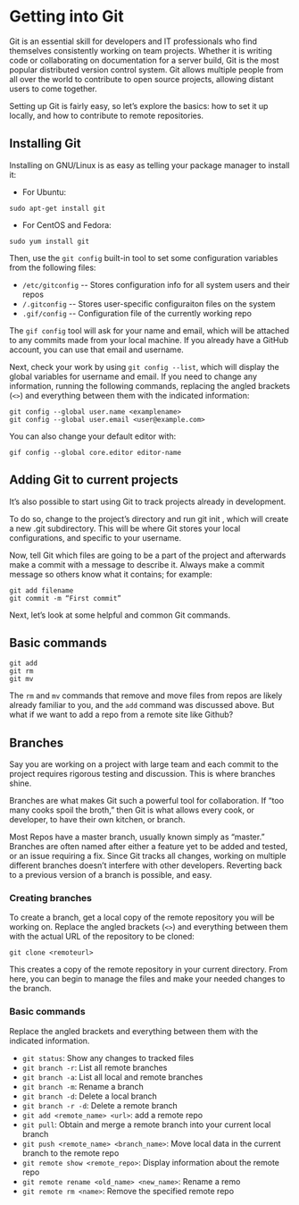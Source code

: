 # Getting into Git
Git is an essential skill for developers and IT professionals who find themselves consistently working on team projects. Whether it is writing code or collaborating on documentation for a server build, Git is the most popular distributed version control system. Git allows multiple people from all over the world to contribute to open source projects, allowing distant users to come together. 

Setting up Git is fairly easy, so let’s explore the basics: how to set it up locally, and how to contribute to remote repositories.
## Installing Git
Installing on GNU/Linux is as easy as telling your package manager to install it:
* For Ubuntu:
```
sudo apt-get install git
```
* For CentOS and Fedora:
```
sudo yum install git
```
Then, use the `git config` built-in tool to set some configuration variables from the following files:
* `/etc/gitconfig` -- Stores configuration info for all system users and their repos
* `/.gitconfig`    -- Stores user-specific configuraiton files on the system
* `.gif/config`    -- Configuration file of the currently working repo

The `gif config` tool will ask for your name and email, which will be attached to any commits made from your local machine. If you already have a GitHub account, you can use that email and username. 

Next, check your work by using ``git config --list``, which will display the global variables for username and email. If you need to change any information, running the following commands, replacing the angled brackets (`<>`) and everything between them with the indicated information: 
```
git config --global user.name <examplename>
git config --global user.email <user@example.com>
```
You can also change your default editor with:
```
gif config --global core.editor editor-name
```
## Adding Git to current projects
It’s also possible to start using Git to track projects already in development. 

To do so, change to the project’s directory and run git init , which will create a new .git subdirectory. This will be where Git stores your local configurations, and specific to your username. 

Now, tell Git which files are going to be a part of the project and afterwards make a commit with a message to describe it. Always make a commit message so others know what it contains; for example:
```
git add filename
git commit -m “First commit”
```
Next, let’s look at some helpful and common Git commands.
## Basic commands
```
git add
git rm
git mv
```
The `rm` and `mv` commands that remove and move files from repos are likely already familiar to you, and the `add` command was discussed above. But what if we want to add a repo from a remote site like Github? 
## Branches
Say you are working on a project with large team and each commit to the project requires rigorous testing and discussion. This is where branches shine. 

Branches are what makes Git such a powerful tool for collaboration. If “too many cooks spoil the broth,” then Git is what allows every cook, or developer, to have their own kitchen, or branch. 

Most Repos have a master branch, usually known simply as “master.” Branches are often named after either a feature yet to be added and tested, or an issue requiring a fix. Since Git tracks all changes, working on multiple different branches doesn’t interfere with other developers. Reverting back to a previous version of a branch is possible, and easy.
### Creating branches
To create a branch, get a local copy of the remote repository you will be working on. Replace the angled brackets (`<>`) and everything between them with the actual URL of the repository to be cloned:
```
git clone <remoteurl>
```
This creates a copy of the remote repository in your current directory. From here, you can begin to manage the files and make your needed changes to the branch. 
### Basic commands 
Replace the angled brackets and everything between them with the indicated information.
* `git status`: Show any changes to tracked files
* `git branch -r`: List all remote branches
* `git branch -a`: List all local and remote branches
* `git branch -m`: Rename a branch
* `git branch -d`: Delete a local branch
* `git branch -r -d`: Delete a remote branch
* `git add <remote_name> <url>`: add a remote repo
* `git pull`: Obtain and merge a remote branch into your current local branch
* `git push <remote_name> <branch_name>`: Move local data in the current branch to the remote repo
* `git remote show <remote_repo>`: Display information about the remote repo
* `git remote rename <old_name> <new_name>`: Rename a remo
* `git remote rm <name>`: Remove the specified remote repo
